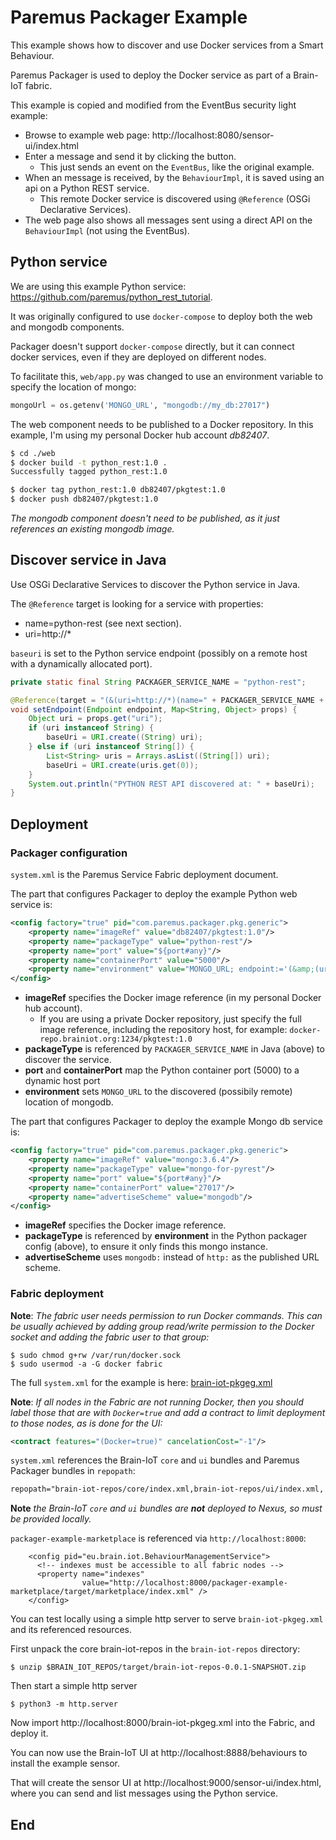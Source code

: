 # Paremus Packager Example

This example shows how to discover and use Docker services from a Smart Behaviour.

Paremus Packager is used to deploy the Docker service as part of a Brain-IoT fabric.

This example is copied and modified from the EventBus security light example:

* Browse to example web page: http://localhost:8080/sensor-ui/index.html
* Enter a message and send it by clicking the button.
  * This just sends an event on the `EventBus`, like the original example.
* When an message is received, by the `BehaviourImpl`, it is saved using an api on a Python REST service.
  * This remote Docker service is discovered using `@Reference` (OSGi Declarative Services).
* The web page also shows all messages sent using a direct API on the `BehaviourImpl` (not using the EventBus).

## Python service

We are using this example Python service: https://github.com/paremus/python_rest_tutorial.

It was originally configured to use `docker-compose` to deploy both the web and mongodb components.

Packager doesn't support `docker-compose` directly, but it can connect docker services, even if they are deployed on different nodes.

To facilitate this, `web/app.py` was changed to use an environment variable to specify the location of mongo:

```python
mongoUrl = os.getenv('MONGO_URL', "mongodb://my_db:27017")
```

The web component needs to be published to a Docker repository. In this example, I'm using my personal Docker hub account *db82407*.

```sh
$ cd ./web
$ docker build -t python_rest:1.0 .
Successfully tagged python_rest:1.0

$ docker tag python_rest:1.0 db82407/pkgtest:1.0
$ docker push db82407/pkgtest:1.0
```

*The mongodb component doesn't need to be published, as it just references an existing mongodb image.*

## Discover service in Java

Use OSGi Declarative Services to discover the Python service in Java.

The `@Reference` target is looking for a service with properties:

* name=python-rest (see next section).
* uri=http://*

`baseuri` is set to the Python service endpoint (possibly on a remote host with a dynamically allocated port).  

```java
private static final String PACKAGER_SERVICE_NAME = "python-rest";    

@Reference(target = "(&(uri=http://*)(name=" + PACKAGER_SERVICE_NAME + "))")
void setEndpoint(Endpoint endpoint, Map<String, Object> props) {
    Object uri = props.get("uri");
    if (uri instanceof String) {
        baseUri = URI.create((String) uri);
    } else if (uri instanceof String[]) {
        List<String> uris = Arrays.asList((String[]) uri);
        baseUri = URI.create(uris.get(0));
    }
    System.out.println("PYTHON REST API discovered at: " + baseUri);
}
```



## Deployment

### Packager configuration

`system.xml` is the Paremus Service Fabric deployment document.

The part that configures Packager to deploy the example Python web service is:

```xml
<config factory="true" pid="com.paremus.packager.pkg.generic">
    <property name="imageRef" value="db82407/pkgtest:1.0"/>
    <property name="packageType" value="python-rest"/>
    <property name="port" value="${port#any}"/>
    <property name="containerPort" value="5000"/>
    <property name="environment" value="MONGO_URL; endpoint:='(&amp;(uri=mongodb://*)(name=mongo-for-pyrest))' "/>
</config>
```

* **imageRef** specifies the Docker image reference (in my personal Docker hub account).
  * If you are using a private Docker repository, just specify the full image reference, including the repository host, for example: `docker-repo.brainiot.org:1234/pkgtest:1.0`
* **packageType** is referenced by `PACKAGER_SERVICE_NAME` in Java (above) to discover the service.
* **port** and **containerPort** map the Python container port (5000) to a dynamic host port
* **environment** sets `MONGO_URL` to the discovered (possibily remote) location of mongodb.



The part that configures Packager to deploy the example Mongo db service is:

```xml
<config factory="true" pid="com.paremus.packager.pkg.generic">
    <property name="imageRef" value="mongo:3.6.4"/>
    <property name="packageType" value="mongo-for-pyrest"/>
    <property name="port" value="${port#any}"/>
    <property name="containerPort" value="27017"/>
    <property name="advertiseScheme" value="mongodb"/>
</config>
```

* **imageRef** specifies the Docker image reference.
* **packageType** is referenced by **environment** in the Python packager config (above), to ensure it only finds this mongo instance.
* **advertiseScheme** uses `mongodb:` instead of `http:` as the published URL scheme.



### Fabric deployment

**Note**: *The fabric user needs permission to run Docker commands. This can be usually achieved by adding group read/write permission to the Docker socket and adding the fabric user to that group:*

```
$ sudo chmod g+rw /var/run/docker.sock
$ sudo usermod -a -G docker fabric
```

The full `system.xml` for the example is here: [brain-iot-pkgeg.xml](brain-iot-pkgeg.xml)

**Note**: *If all nodes in the Fabric are not running Docker, then you should label those that are with `Docker=true` and add a contract to limit deployment to those nodes, as is done for the UI:*

```xml
<contract features="(Docker=true)" cancelationCost="-1"/>
```

`system.xml` references the Brain-IoT `core` and `ui` bundles and Paremus Packager bundles in `repopath`:

```xml
repopath="brain-iot-repos/core/index.xml,brain-iot-repos/ui/index.xml, https://nexus2.paremus.com/content/repositories/releases/com/paremus/packager/_index/3.2.16/_index-3.2.16.xml"
```

**Note** *the Brain-IoT `core` and `ui` bundles are **not** deployed to Nexus, so must be provided locally.*

`packager-example-marketplace` is referenced via `http://localhost:8000`: 

```
    <config pid="eu.brain.iot.BehaviourManagementService">
      <!-- indexes must be accessible to all fabric nodes -->
      <property name="indexes"
                value="http://localhost:8000/packager-example-marketplace/target/marketplace/index.xml" />
    </config>
```

You can test locally using a simple http server to serve `brain-iot-pkgeg.xml` and its referenced resources.

First unpack the core brain-iot-repos in the `brain-iot-repos` directory:

```shell
$ unzip $BRAIN_IOT_REPOS/target/brain-iot-repos-0.0.1-SNAPSHOT.zip
```

Then start a simple http server

```shell
$ python3 -m http.server
```

Now import http://localhost:8000/brain-iot-pkgeg.xml into the Fabric, and deploy it.

You can now use the Brain-IoT UI at http://localhost:8888/behaviours to install the example sensor.

That will create the sensor UI at http://localhost:9000/sensor-ui/index.html, where you can send and list messages using the Python service.



## End

